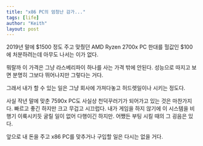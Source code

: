 ```yaml
---
title: "x86 PC의 엄청난 감가..."
tags: [life]
author: "Keith"
layout: post
---
```


2019년 말에 $1500 정도 주고 맞췄던 AMD Ryzen 2700x PC 한대를 헐값인 $100에 처분하려는데 아무도 나서는 이가 없다.

뭐랄까 이 가격은 그냥 라스베리파이 하나를 사는 가격 밖에 안된다. 성능으로 따지고 보면 분명히 그보다 뛰어나지만 그렇다는 거다.

그래서 내가 할 수 있는 일은 그냥 회사에 가져다놓고 허드렛일이나 시키는 정도다.

사실 작년 말에 맞춘 7590x PC도 사실상 천덕꾸러기가 되어가고 있는 것은 마찬가지다. 빠르고 좋긴 하지만 크고 무겁고 시끄럽다. 내가 게임을 하지 않기에 이 시스템을 비행기 이륙시키듯 굴릴 일이 없어 다행이긴 하지만. 어쨌든 부팅 시킬 때의 그 굉음은 있다.

앞으로 내 돈을 주고 x86 PC를 맞추거나 구입할 일은 다시는 없을 거다. 